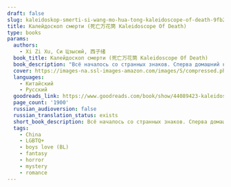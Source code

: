 ```yaml
---
draft: false
slug: kaleidoskop-smerti-si-wang-mo-hua-tong-kaleidoscope-of-death-9fb26bd4
title: Калейдоскоп смерти (死亡万花筒 Kaleidoscope Of Death)
type: books
params:
  authors:
    - Xi Zi Xu, Си Цзысюй, 西子绪
  book_title: Калейдоскоп смерти (死亡万花筒 Kaleidoscope Of Death)
  book_description: "Всё началось со странных знаков. Сперва домашний кот отказался от \nпривычных объятий, затем Линь Цюши начал замечать, что чувство \nдисгармонии и несоответствия стало постепенно пронизывать всё вокруг.\n\nВ один из таких странных дней он открыл дверь своего дома и обнаружил, \nчто привычный холл превратился в бесконечный коридор. По обеим сторонам \nкоридора располагалось двенадцать одинаковых железных дверей.\n\nИтак, история началась."
  cover: https://images-na.ssl-images-amazon.com/images/S/compressed.photo.goodreads.com/books/1575794976i/44089423.jpg
  languages:
    - Китайский
    - Русский
  goodreads_link: https://www.goodreads.com/book/show/44089423-kaleidoscope-of-death
  page_count: '1900'
  russian_audioversion: false
  russian_translation_status: exists
  short_book_description: Всё началось со странных знаков. Сперва домашний кот отказался от привычных объятий, затем Линь Цюши начал замечать, что чувство дисгармонии и несоответствия стало постепенно пронизывать всё вокруг…
  tags:
    - China
    - LGBTQ+
    - boys love (BL)
    - fantasy
    - horror
    - mystery
    - romance
---
```

